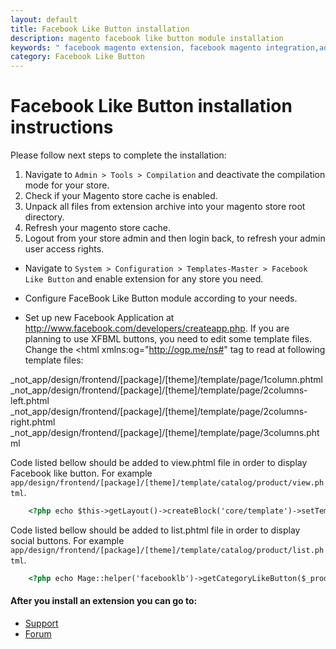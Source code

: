 ```yaml
---
layout: default
title: Facebook Like Button installation
description: magento facebook like button module installation
keywords: " facebook magento extension, facebook magento integration,add facebook like button to website, add facebook share button to website, magento like button facebook "
category: Facebook Like Button
---
```


# Facebook Like Button installation instructions

Please follow next steps to complete the installation:

1. Navigate to `Admin > Tools > Compilation` and deactivate the compilation
mode for your store.
2. Check if your Magento store cache is enabled.
3. Unpack all files from extension archive into your magento store root directory.
4. Refresh your magento store cache.
5. Logout from your store admin and then login back, to refresh your admin user
access rights.

* Navigate to `System > Configuration > Templates-Master > Facebook Like Button` and
enable extension for any store you need.

* Configure FaceBook Like Button module according to your needs.

* Set up new Facebook Application at http://www.facebook.com/developers/createapp.php.
If you are planning to use XFBML buttons, you need to edit some template files.
Change the <html xmlns:og="http://ogp.me/ns#" tag to read at
following template files:

_not_app/design/frontend/[package]/[theme]/template/page/1column.phtml
_not_app/design/frontend/[package]/[theme]/template/page/2columns-left.phtml
_not_app/design/frontend/[package]/[theme]/template/page/2columns-right.phtml
_not_app/design/frontend/[package]/[theme]/template/page/3columns.phtml

Code listed bellow should be added to view.phtml file in order to display
Facebook like button. For example `app/design/frontend/[package]/[theme]/template/catalog/product/view.phtml`.

```html
    <?php echo $this->getLayout()->createBlock('core/template')->setTemplate('facebooklb/like.phtml')->toHtml(); ?>
```

Code listed bellow should be added to list.phtml file in order to display social
buttons. For example `app/design/frontend/[package]/[theme]/template/catalog/product/list.phtml`.

```html
    <?php echo Mage::helper('facebooklb')->getCategoryLikeButton($_product) ?>
```

#### After you install an extension you can go to:

* [Support](https://swissuplabs.com/contacts/)
* [Forum](https://swissuplabs.com/magento-forum/)


